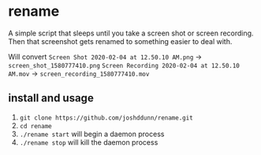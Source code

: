 # rename

A simple script that sleeps until you take a screen shot or screen recording. Then that screenshot gets renamed to something easier to deal with.

Will convert 
`Screen Shot 2020-02-04 at 12.50.10 AM.png` -> `screen_shot_1580777410.png`
`Screen Recording 2020-02-04 at 12.50.10 AM.mov` -> `screen_recording_1580777410.mov`

## install and usage

1. `git clone https://github.com/joshddunn/rename.git`
2. `cd rename`
3. `./rename start` will begin a daemon process
3. `./rename stop` will kill the daemon process
